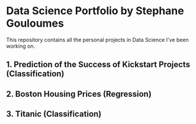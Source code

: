 # Data Science Portfolio by Stephane Gouloumes

This repository contains all the personal projects in Data Science I've been working on.

## 1. Prediction of the Success of Kickstart Projects (Classification)
## 2. Boston Housing Prices (Regression)
## 3. Titanic (Classification)
